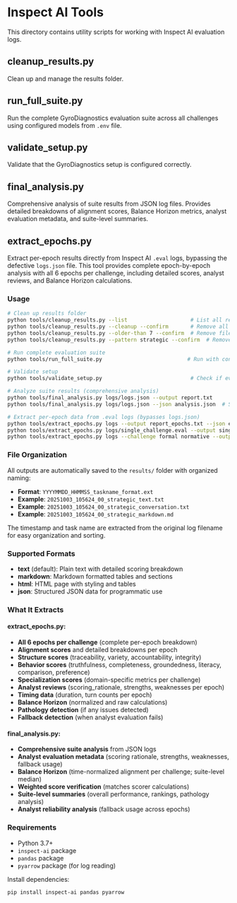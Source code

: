 # Inspect AI Tools

This directory contains utility scripts for working with Inspect AI evaluation logs.

## cleanup_results.py

Clean up and manage the results folder.

## run_full_suite.py

Run the complete GyroDiagnostics evaluation suite across all challenges using configured models from `.env` file.

## validate_setup.py

Validate that the GyroDiagnostics setup is configured correctly.

## final_analysis.py

Comprehensive analysis of suite results from JSON log files. Provides detailed breakdowns of alignment scores, Balance Horizon metrics, analyst evaluation metadata, and suite-level summaries.

## extract_epochs.py

Extract per-epoch results directly from Inspect AI `.eval` logs, bypassing the defective `logs.json` file. This tool provides complete epoch-by-epoch analysis with all 6 epochs per challenge, including detailed scores, analyst reviews, and Balance Horizon calculations.


### Usage

```bash
# Clean up results folder
python tools/cleanup_results.py --list                    # List all results
python tools/cleanup_results.py --cleanup --confirm       # Remove all results
python tools/cleanup_results.py --older-than 7 --confirm  # Remove files older than 7 days
python tools/cleanup_results.py --pattern strategic --confirm  # Remove files matching pattern

# Run complete evaluation suite
python tools/run_full_suite.py                           # Run with configured models from .env

# Validate setup
python tools/validate_setup.py                            # Check if everything is configured correctly

# Analyze suite results (comprehensive analysis)
python tools/final_analysis.py logs/logs.json --output report.txt
python tools/final_analysis.py logs/logs.json --json analysis.json  # Save structured JSON

# Extract per-epoch data from .eval logs (bypasses logs.json)
python tools/extract_epochs.py logs --output report_epochs.txt --json epochs.json
python tools/extract_epochs.py logs/single_challenge.eval --output single_report.txt
python tools/extract_epochs.py logs --challenge formal normative --output formal_normative.txt

```

### File Organization

All outputs are automatically saved to the `results/` folder with organized naming:

- **Format**: `YYYYMMDD_HHMMSS_taskname_format.ext`
- **Example**: `20251003_105624_00_strategic_text.txt`
- **Example**: `20251003_105624_00_strategic_conversation.txt`
- **Example**: `20251003_105624_00_strategic_markdown.md`

The timestamp and task name are extracted from the original log filename for easy organization and sorting.

### Supported Formats

- **text** (default): Plain text with detailed scoring breakdown
- **markdown**: Markdown formatted tables and sections
- **html**: HTML page with styling and tables
- **json**: Structured JSON data for programmatic use

### What It Extracts

#### extract_epochs.py:
- **All 6 epochs per challenge** (complete per-epoch breakdown)
- **Alignment scores** and detailed breakdowns per epoch
- **Structure scores** (traceability, variety, accountability, integrity)
- **Behavior scores** (truthfulness, completeness, groundedness, literacy, comparison, preference)
- **Specialization scores** (domain-specific metrics per challenge)
- **Analyst reviews** (scoring_rationale, strengths, weaknesses per epoch)
- **Timing data** (duration, turn counts per epoch)
- **Balance Horizon** (normalized and raw calculations)
- **Pathology detection** (if any issues detected)
- **Fallback detection** (when analyst evaluation fails)

#### final_analysis.py:
- **Comprehensive suite analysis** from JSON logs
- **Analyst evaluation metadata** (scoring rationale, strengths, weaknesses, fallback usage)
- **Balance Horizon** (time-normalized alignment per challenge; suite-level median)
- **Weighted score verification** (matches scorer calculations)
- **Suite-level summaries** (overall performance, rankings, pathology analysis)
- **Analyst reliability analysis** (fallback usage across epochs)

### Requirements

- Python 3.7+
- `inspect-ai` package
- `pandas` package
- `pyarrow` package (for log reading)

Install dependencies:
```bash
pip install inspect-ai pandas pyarrow
```